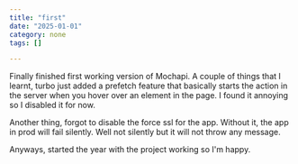 ```yaml
---
title: "first"
date: "2025-01-01"
category: none
tags: []

---
```


Finally finished first working version of Mochapi. A couple of things that I learnt,
turbo just added a prefetch feature that basically starts the action in the server
when you hover over an element in the page. I found it annoying so I disabled it for
now.

Another thing, forgot to disable the force ssl for the app. Without it, the app
in prod will fail silently. Well not silently but it will not throw any message.

Anyways, started the year with the project working so I'm happy.